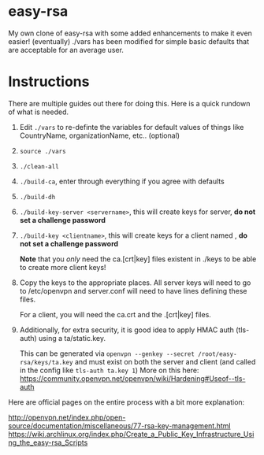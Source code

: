 easy-rsa
========

My own clone of easy-rsa with some added enhancements to make it even easier! (eventually)
./vars has been modified for simple basic defaults that are acceptable for an average user.


Instructions
========

There are multiple guides out there for doing this. Here is a quick rundown of what is needed.

1. Edit `./vars` to re-definte the variables for default values of things like CountryName, organizationName, etc.. (optional)
2. `source ./vars`
3. `./clean-all`
4. `./build-ca`, enter through everything if you agree with defaults
5. `./build-dh`
6. `./build-key-server <servername>`, this will create keys for server, **do not set a challenge password**
7. `./build-key <clientname>`, this will create keys for a client named <clientname>, **do not set a challenge password**
    
   **Note** that you *only* need the ca.[crt|key] files existent in ./keys to be able to create more client keys!

8. Copy the keys to the appropriate places. All server keys will need to go to /etc/openvpn and server.conf will need to have lines defining these files.

   For a client, you will need the ca.crt and the <clientname>.[crt|key] files.

9. Additionally, for extra security, it is good idea to apply HMAC auth (tls-auth) using a ta/static.key. 

    This can be generated via `openvpn --genkey --secret /root/easy-rsa/keys/ta.key` and must exist on both the server and client (and called in the config like `tls-auth ta.key 1`)
    More on this here: https://community.openvpn.net/openvpn/wiki/Hardening#Useof--tls-auth
    
    
Here are official pages on the entire process with a bit more explanation:

http://openvpn.net/index.php/open-source/documentation/miscellaneous/77-rsa-key-management.html
https://wiki.archlinux.org/index.php/Create_a_Public_Key_Infrastructure_Using_the_easy-rsa_Scripts








